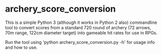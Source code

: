 # archery_score_conversion

This is a simple Python 3 (although it works in Python 2 also) commandline tool to convert scores from a standard 720 round of archery (72 arrows, 70m range, 122cm diameter target) into gameable hit rates for use in RPGs.

Run the tool using 'python archery_score_conversion.py -h' for usage info and how to use.
